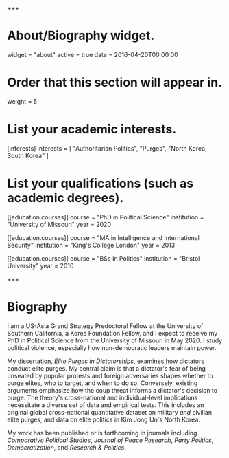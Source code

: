 +++
# About/Biography widget.
widget = "about"
active = true
date = 2016-04-20T00:00:00

# Order that this section will appear in.
weight = 5

# List your academic interests.
[interests]
  interests = [
    "Authoritarian Politics",
    "Purges",
    "North Korea, South Korea"
  ]

# List your qualifications (such as academic degrees).
[[education.courses]]
  course = "PhD in Political Science"
  institution = "University of Missouri"
  year = 2020

[[education.courses]]
  course = "MA in Intelligence and International Security"
  institution = "King's College London"
  year = 2013

[[education.courses]]
  course = "BSc in Politics"
  institution = "Bristol University"
  year = 2010
 
+++

# Biography

I am a US-Asia Grand Strategy Predoctoral Fellow at the University of Southern California, a Korea Foundation Fellow, and I expect to receive my PhD in Political Science from the University of Missouri in May 2020. I study political violence, especially how non-democratic leaders maintain power.

My dissertation, *Elite Purges in Dictatorships*, examines how dictators conduct elite purges. My central claim is that a dictator's fear of being unseated by popular protests and foreign adversaries shapes whether to purge elites, who to target, and when to do so. Conversely, existing arguments emphasize how the coup threat informs a dictator's decision to purge. The theory's cross-national and individual-level implications necessitate a diverse set of data and empirical tests. This includes an original global cross-national quantitative dataset on military *and* civilian elite purges, and data on elite politics in Kim Jong Un's North Korea.

My work has been published or is forthcoming in journals including *Comparative Political Studies*, *Journal of Peace Research*, *Party Politics*, *Democratization*, and *Research & Politics*. 
